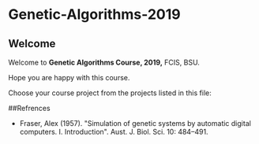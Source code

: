 # Genetic-Algorithms-2019
## Welcome
Welcome to **Genetic Algorithms Course, 2019,** FCIS, BSU.

Hope you are happy with this course.

Choose your course project from the projects listed in this file:


##Refrences
- Fraser, Alex (1957). "Simulation of genetic systems by automatic digital computers. I. Introduction". Aust. J. Biol. Sci. 10: 484–491.
